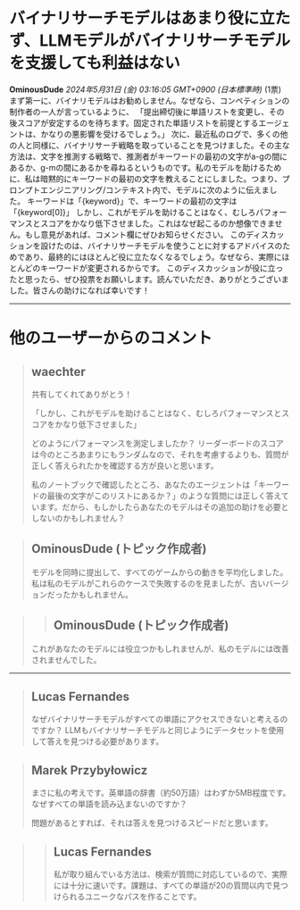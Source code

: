 # バイナリサーチモデルはあまり役に立たず、LLMモデルがバイナリサーチモデルを支援しても利益はない

**OminousDude** *2024年5月31日 (金) 03:16:05 GMT+0900 (日本標準時)* (1票)
まず第一に、バイナリモデルはお勧めしません。なぜなら、コンペティションの制作者の一人が言っているように、
「提出締切後に単語リストを変更し、その後スコアが安定するのを待ちます。固定された単語リストを前提とするエージェントは、かなりの悪影響を受けるでしょう。」
次に、最近私のログで、多くの他の人と同様に、バイナリサーチ戦略を取っていることを見つけました。その主な方法は、文字を推測する戦略で、推測者がキーワードの最初の文字がa-gの間にあるか、g-mの間にあるかを尋ねるというものです。私のモデルを助けるために、私は暗黙的にキーワードの最初の文字を教えることにしました。つまり、プロンプトエンジニアリング/コンテキスト内で、モデルに次のように伝えました。
キーワードは「{keyword}」で、キーワードの最初の文字は「{keyword[0]}」
しかし、これがモデルを助けることはなく、むしろパフォーマンスとスコアをかなり低下させました。これはなぜ起こるのか想像できません。もし意見があれば、コメント欄にぜひお知らせください。
このディスカッションを設けたのは、バイナリサーチモデルを使うことに対するアドバイスのためであり、最終的にはほとんど役に立たなくなるでしょう。なぜなら、実際にほとんどのキーワードが変更されるからです。
このディスカッションが役に立ったと思ったら、ぜひ投票をお願いします。読んでいただき、ありがとうございました。皆さんの助けになれば幸いです！

---
# 他のユーザーからのコメント

> ## waechter
> 
> 共有してくれてありがとう！
> 
> 「しかし、これがモデルを助けることはなく、むしろパフォーマンスとスコアをかなり低下させました」
> 
> どのようにパフォーマンスを測定しましたか？ リーダーボードのスコアは今のところあまりにもランダムなので、それを考慮するよりも、質問が正しく答えられたかを確認する方が良いと思います。
> 
> 私のノートブックで確認したところ、あなたのエージェントは「キーワードの最後の文字がこのリストにあるか？」のような質問には正しく答えています。だから、もしかしたらあなたのモデルはその追加の助けを必要としないのかもしれません？

> ## OminousDude (トピック作成者)
> 
> モデルを同時に提出して、すべてのゲームからの動きを平均化しました。私は私のモデルがこれらのケースで失敗するのを見ましたが、古いバージョンだったかもしれません。

> > ## OminousDude (トピック作成者)
> > 
> これがあなたのモデルには役立つかもしれませんが、私のモデルには改善されませんでした。

---
> ## Lucas Fernandes
> 
> なぜバイナリサーチモデルがすべての単語にアクセスできないと考えるのですか？ LLMもバイナリサーチモデルと同じようにデータセットを使用して答えを見つける必要があります。

> ## Marek Przybyłowicz
> 
> まさに私の考えです。英単語の辞書（約50万語）はわずか5MB程度です。なぜすべての単語を読み込まないのですか？
> 
> 問題があるとすれば、それは答えを見つけるスピードだと思います。

> > ## Lucas Fernandes
> > 
> > 私が取り組んでいる方法は、検索が質問に対応しているので、実際には十分に速いです。課題は、すべての単語が20の質問以内で見つけられるユニークなパスを作ることです。

